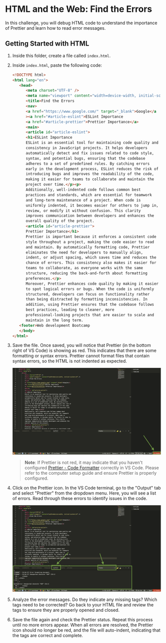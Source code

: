 # HTML and the Web: Find the Errors

In this challenge, you will debug HTML code to understand the importance of Prettier and learn how to read error messages.

## Getting Started with HTML

1. Inside this folder, create a file called `index.html`.
2. Inside `index.html`, paste the following code:

   ```html
   <!DOCTYPE html>
   <html lang="en">
      <head>
         <meta charset="UTF-8" />
         <meta name="viewport" content="width=device-width, initial-scale=1.0" />
         <title>Find the Errors
         <nav>
         <a href="https://www.google.com/" target="_blank">Google</a
         ><a href="#article-eslint">ESLint Importance
         <a href="#article-prettier">Prettier Importance</a>
         <main>
         <article id="article-eslint">
         <h1>ESLint Importance
         ESLint is an essential tool for maintaining code quality and
         consistency in JavaScript projects. It helps developers
         automatically detect and fix issues related to code style,
         syntax, and potential bugs, ensuring that the codebase
         adheres to a set of predefined rules. By catching errors
         early in the development process, ESLint reduces the risk of
         introducing bugs and improves the readability of the code,
         making it easier for teams to collaborate and maintain the
         project over time.</p><p>
         Additionally, well-indented code follows common best
         practices and standards, which are essential for teamwork
         and long-term maintenance of a project. When code is
         uniformly indented, it becomes easier for others to jump in,
         review, or modify it without confusion. This clarity
         improves communication between developers and enhances the
         overall quality of the project.
         <article id="article-prettier">
         Prettier Importance</h1>
         Prettier is important because it enforces a consistent code
         style throughout a project, making the code easier to read
         and maintain. By automatically formatting code, Prettier
         eliminates the need for developers to manually align,
         indent, or adjust spacing, which saves time and reduces the
         chance of errors. This consistency also makes it easier for
         teams to collaborate, as everyone works with the same
         structure, reducing the back-and-forth about formatting
         preferences.</p>
         Moreover, Prettier enhances code quality by making it easier
         to spot logical errors or bugs. When the code is uniformly
         structured, developers can focus on functionality rather
         than being distracted by formatting inconsistencies. In
         addition, using Prettier ensures that the codebase follows
         best practices, leading to cleaner, more
         professional-looking projects that are easier to scale and
         maintain in the long term.
      <footer>Web development Bootcamp
      </body>
   </html>
   ```

3. Save the file. Once saved, you will notice that Prettier (in the bottom right of VS Code) is showing as red. This indicates that there are some formatting or syntax errors. Prettier cannot format files that contain syntax errors, so the HTML is not indented as expected.

   ![Prettier Red](./assets/prettier-red.png)

   > **Note**: If Prettier is not red, it may indicate that you haven't configured [Prettier - Code Formatter](https://marketplace.visualstudio.com/items?itemName=esbenp.prettier-vscode) correctly in VS Code. Please refer to the computer setup guide and ensure Prettier is properly configured.

4. Click on the Prettier icon. In the VS Code terminal, go to the "Output" tab and select "Prettier" from the dropdown menu. Here, you will see a list of errors. Read through these errors to identify issues in the code.

   ![Prettier Terminal](./assets/prettier-treminal.png)

5. Analyze the error messages. Do they indicate any missing tags? Which tags need to be corrected? Go back to your HTML file and review the tags to ensure they are properly opened and closed.

6. Save the file again and check the Prettier status. Repeat this process until no more errors appear. When all errors are resolved, the Prettier icon should no longer be red, and the file will auto-indent, indicating that the tags are correct and complete.
